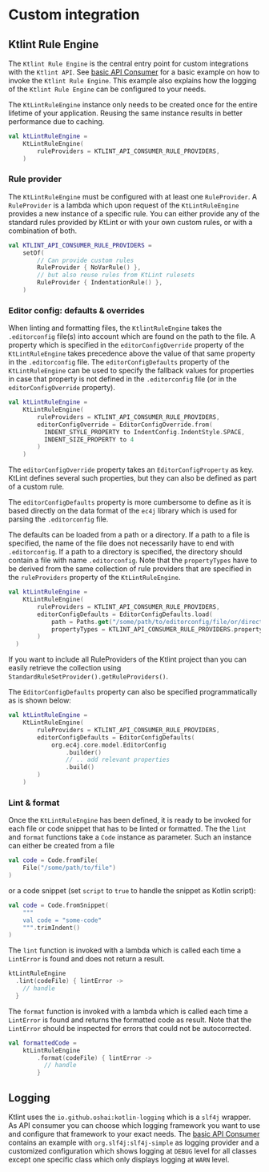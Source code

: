 # Custom integration

## Ktlint Rule Engine

The `Ktlint Rule Engine` is the central entry point for custom integrations with the `Ktlint API`. See [basic API Consumer](https://github.com/pinterest/ktlint/blob/master/ktlint-api-consumer/src/main/kotlin/com/example/ktlint/api/consumer/KtlintApiConsumer.kt) for a basic example on how to invoke the `Ktlint Rule Engine`. This example also explains how the logging of the `Ktlint Rule Engine` can be configured to your needs.

The `KtLintRuleEngine` instance only needs to be created once for the entire lifetime of your application. Reusing the same instance results in better performance due to caching. 

```kotlin title="Creating the KtLintRuleEngine"
val ktLintRuleEngine =
    KtLintRuleEngine(
        ruleProviders = KTLINT_API_CONSUMER_RULE_PROVIDERS,
    )
```

### Rule provider

The `KtLintRuleEngine` must be configured with at least one `RuleProvider`. A `RuleProvider` is a lambda which upon request of the `KtLintRuleEngine` provides a new instance of a specific rule. You can either provide any of the standard rules provided by KtLint or with your own custom rules, or with a combination of both.
```kotlin title="Creating a set of RuleProviders"
val KTLINT_API_CONSUMER_RULE_PROVIDERS =
    setOf(
        // Can provide custom rules
        RuleProvider { NoVarRule() },
        // but also reuse rules from KtLint rulesets
        RuleProvider { IndentationRule() },
    )
```

### Editor config: defaults & overrides

When linting and formatting files, the `KtlintRuleEngine` takes the `.editorconfig` file(s) into account which are found on the path to the file. A property which is specified in the `editorConfigOverride` property of the `KtLintRuleEngine` takes precedence above the value of that same property in the `.editorconfig` file. The `editorConfigDefaults` property of the `KtLintRuleEngine` can be used to specify the fallback values for properties in case that property is not defined in the `.editorconfig` file (or in the `editorConfigOverride` property).

```kotlin title="Specifying the editorConfigOverride"
val ktLintRuleEngine =
    KtLintRuleEngine(
        ruleProviders = KTLINT_API_CONSUMER_RULE_PROVIDERS,
        editorConfigOverride = EditorConfigOverride.from(
          INDENT_STYLE_PROPERTY to IndentConfig.IndentStyle.SPACE,
          INDENT_SIZE_PROPERTY to 4
        )
    )
```

The `editorConfigOverride` property takes an `EditorConfigProperty` as key. KtLint defines several such properties, but they can also be defined as part of a custom rule.

The `editorConfigDefaults` property is more cumbersome to define as it is based directly on the data format of the `ec4j` library which is used for parsing the `.editorconfig` file.

The defaults can be loaded from a path or a directory. If a path to a file is specified, the name of the file does not necessarily have to end with `.editorconfig`. If a path to a directory is specified, the directory should contain a file with name `.editorconfig`. Note that the `propertyTypes` have to be derived from the same collection of rule providers that are specified in the `ruleProviders` property of the `KtLintRuleEngine`.  

```kotlin title="Specifying the editorConfigDefaults using an '.editorconfig' file"
val ktLintRuleEngine =
    KtLintRuleEngine(
        ruleProviders = KTLINT_API_CONSUMER_RULE_PROVIDERS,
        editorConfigDefaults = EditorConfigDefaults.load(
            path = Paths.get("/some/path/to/editorconfig/file/or/directory"),
            propertyTypes = KTLINT_API_CONSUMER_RULE_PROVIDERS.propertyTypes(),
        )
  )
```
If you want to include all RuleProviders of the Ktlint project than you can easily retrieve the collection using `StandardRuleSetProvider().getRuleProviders()`.

The `EditorConfigDefaults` property can also be specified programmatically as is shown below:

```kotlin title="Specifying the editorConfigDefaults programmatically"
val ktLintRuleEngine =
    KtLintRuleEngine(
        ruleProviders = KTLINT_API_CONSUMER_RULE_PROVIDERS,
        editorConfigDefaults = EditorConfigDefaults(
            org.ec4j.core.model.EditorConfig
                .builder()
                // .. add relevant properties
                .build()
        )
    )
```

### Lint & format

Once the `KtLintRuleEngine` has been defined, it is ready to be invoked for each file or code snippet that has to be linted or formatted. The the `lint` and `format` functions take a `Code` instance as parameter. Such an instance can either be created from a file
```kotlin title="Code from file"
val code = Code.fromFile(
    File("/some/path/to/file")
)
```
or a code snippet (set `script` to `true` to handle the snippet as Kotlin script):
```kotlin title="Code from snippet"
val code = Code.fromSnippet(
    """
    val code = "some-code"
    """.trimIndent()
)
```

The `lint` function is invoked with a lambda which is called each time a `LintError` is found and does not return a result.
```kotlin title="Specifying the editorConfigDefaults programmatically"
ktLintRuleEngine
  .lint(codeFile) { lintError ->
    // handle
  }
```

The `format` function is invoked with a lambda which is called each time a `LintError` is found and returns the formatted code as result. Note that the `LintError` should be inspected for errors that could not be autocorrected.
```kotlin title="Specifying the editorConfigDefaults programmatically"
val formattedCode =
    ktLintRuleEngine
        .format(codeFile) { lintError ->
          // handle
        }
```

## Logging

Ktlint uses the `io.github.oshai:kotlin-logging` which is a `slf4j` wrapper. As API consumer you can choose which logging framework you want to use and configure that framework to your exact needs. The [basic API Consumer](https://github.com/pinterest/ktlint/blob/master/ktlint-api-consumer/src/main/kotlin/com/example/ktlint/api/consumer/KtlintApiConsumer.kt) contains an example with `org.slf4j:slf4j-simple` as logging provider and a customized configuration which shows logging at `DEBUG` level for all classes except one specific class which only displays logging at `WARN` level.
